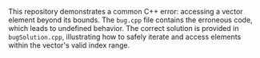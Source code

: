 This repository demonstrates a common C++ error: accessing a vector element beyond its bounds.  The `bug.cpp` file contains the erroneous code, which leads to undefined behavior. The correct solution is provided in `bugSolution.cpp`, illustrating how to safely iterate and access elements within the vector's valid index range.